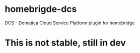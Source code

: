 # homebrigde-dcs
DCS - Domatica Cloud Service Platform plugin for homebridge


<h1>This is not stable, still in dev</h1>

